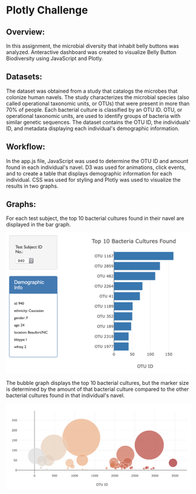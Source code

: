 # Plotly Challenge

## Overview:
In this assignment, the microbial diversity that inhabit belly buttons was analyzed. Anteractive dashboard was created to visualize Belly Button Biodiversity using JavaScript and Plotly.


## Datasets:
The dataset was obtained from a study that catalogs the microbes that colonize human navels. The study characterizes the microbial species (also called operational taxonomic units, or OTUs) that were present in more than 70% of people. Each bacterial culture is classified by an OTU ID. OTU, or operational taxonomic units, are used to identify groups of bacteria with similar genetic sequences. The dataset contains the OTU ID, the individuals' ID, and metadata displaying each individual's demographic information.


## Workflow:
In the app.js file, JavaScript was used to determine the OTU ID and amount found in each individual's navel. D3 was used for animations, click events, and to create a table that displays demographic information for each individual. CSS was used for styling and Plotly was used to visualize the results in two graphs.


## Graphs:
For each test subject, the top 10 bacterial cultures found in their navel are displayed in the bar graph. 

![Image description](images/chartPlotly.png)

The bubble graph displays the top 10 bacterial cultures, but the marker size is determined by the amount of that bacterial culture compared to the other bacterial cultures found in that individual's navel.

![Image description](images/BubblegraphPlotly.png)